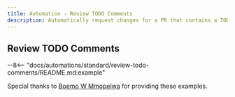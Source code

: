 ```yaml
---
title: Automation - Review TODO Comments
description: Automatically request changes for a PR that contains a TODO statement.
---
```


## Review TODO Comments
--8<-- "docs/automations/standard/review-todo-comments/README.md:example"

Special thanks to [Boemo W Mmopelwa](https://github.com/xTrilton) for providing these examples.